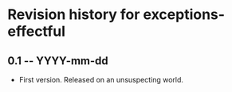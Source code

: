 # Revision history for exceptions-effectful

## 0.1 -- YYYY-mm-dd

* First version. Released on an unsuspecting world.
